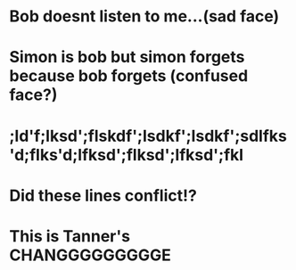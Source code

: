 # Bob doesnt listen to me...(sad face)

# Simon is bob but simon forgets because bob forgets (confused face?)

# ;ld'f;lksd';flskdf';lsdkf';lsdkf';sdlfks'd;flks'd;lfksd';flksd';lfksd';fkl

# Did these lines conflict!?

# This is Tanner's CHANGGGGGGGGGE